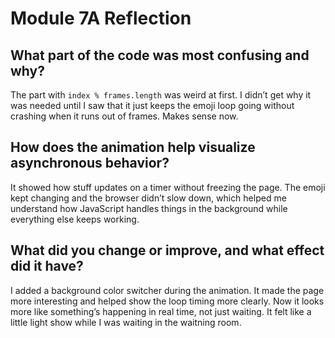 # Module 7A Reflection

## What part of the code was most confusing and why?
The part with `index % frames.length` was weird at first. I didn’t get why it was needed until I saw that it just keeps the emoji loop going without crashing when it runs out of frames. Makes sense now.

## How does the animation help visualize asynchronous behavior?
It showed how stuff updates on a timer without freezing the page. The emoji kept changing and the browser didn’t slow down, which helped me understand how JavaScript handles things in the background while everything else keeps working.

## What did you change or improve, and what effect did it have?
I added a background color switcher during the animation. It made the page more interesting and helped show the loop timing more clearly. Now it looks more like something’s happening in real time, not just waiting. It felt like a little light show while I was waiting in the waitning room.

